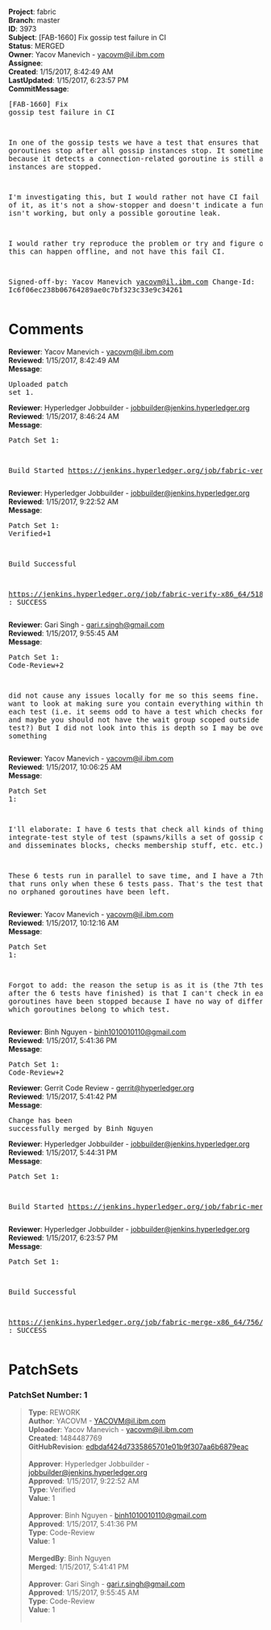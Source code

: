 <strong>Project</strong>: fabric<br><strong>Branch</strong>: master<br><strong>ID</strong>: 3973<br><strong>Subject</strong>: [FAB-1660] Fix gossip test failure in CI<br><strong>Status</strong>: MERGED<br><strong>Owner</strong>: Yacov Manevich - yacovm@il.ibm.com<br><strong>Assignee</strong>:<br><strong>Created</strong>: 1/15/2017, 8:42:49 AM<br><strong>LastUpdated</strong>: 1/15/2017, 6:23:57 PM<br><strong>CommitMessage</strong>:<br><pre>[FAB-1660] Fix gossip test failure in CI

In one of the gossip tests we have a test that ensures that all goroutines
 stop after all gossip instances stop.
It sometimes fails because it detects a connection-related goroutine is still
 alive after instances are stopped.

I'm investigating this, but I would rather not have CI fail because of it,
as it's not a show-stopper and doesn't indicate a functionality isn't working,
but only a possible goroutine leak.

I would rather try reproduce the problem or try and figure
out how this can happen offline, and not have this fail CI.

Signed-off-by: Yacov Manevich <yacovm@il.ibm.com>
Change-Id: Ic6f06ec238b06764289ae0c7bf323c33e9c34261
</pre><h1>Comments</h1><strong>Reviewer</strong>: Yacov Manevich - yacovm@il.ibm.com<br><strong>Reviewed</strong>: 1/15/2017, 8:42:49 AM<br><strong>Message</strong>: <pre>Uploaded patch set 1.</pre><strong>Reviewer</strong>: Hyperledger Jobbuilder - jobbuilder@jenkins.hyperledger.org<br><strong>Reviewed</strong>: 1/15/2017, 8:46:24 AM<br><strong>Message</strong>: <pre>Patch Set 1:

Build Started https://jenkins.hyperledger.org/job/fabric-verify-x86_64/5188/</pre><strong>Reviewer</strong>: Hyperledger Jobbuilder - jobbuilder@jenkins.hyperledger.org<br><strong>Reviewed</strong>: 1/15/2017, 9:22:52 AM<br><strong>Message</strong>: <pre>Patch Set 1: Verified+1

Build Successful 

https://jenkins.hyperledger.org/job/fabric-verify-x86_64/5188/ : SUCCESS</pre><strong>Reviewer</strong>: Gari Singh - gari.r.singh@gmail.com<br><strong>Reviewed</strong>: 1/15/2017, 9:55:45 AM<br><strong>Message</strong>: <pre>Patch Set 1: Code-Review+2

did not cause any issues locally for me so this seems fine.  you might want to look at making sure you contain everything within the scope of each test (i.e. it seems odd to have a test which checks for goroutines and maybe you should not have the wait group scoped outside of each test?)   But I did not look into this is depth so I may be overlooking something</pre><strong>Reviewer</strong>: Yacov Manevich - yacovm@il.ibm.com<br><strong>Reviewed</strong>: 1/15/2017, 10:06:25 AM<br><strong>Message</strong>: <pre>Patch Set 1:

I'll elaborate: I have 6 tests that check all kinds of things in an integrate-test style of test (spawns/kills a set of gossip components and disseminates blocks, checks membership stuff, etc. etc.).

These 6 tests run in parallel to save time, and I have a 7th test that runs only when these 6 tests pass. 
That's the test that checks that no orphaned goroutines have been left.</pre><strong>Reviewer</strong>: Yacov Manevich - yacovm@il.ibm.com<br><strong>Reviewed</strong>: 1/15/2017, 10:12:16 AM<br><strong>Message</strong>: <pre>Patch Set 1:

Forgot to add: the reason the setup is as it is (the 7th test running after the 6 tests have finished) is that I can't check in each test that goroutines have been stopped because I have no way of differentiating which goroutines belong to which test.</pre><strong>Reviewer</strong>: Binh Nguyen - binh1010010110@gmail.com<br><strong>Reviewed</strong>: 1/15/2017, 5:41:36 PM<br><strong>Message</strong>: <pre>Patch Set 1: Code-Review+2</pre><strong>Reviewer</strong>: Gerrit Code Review - gerrit@hyperledger.org<br><strong>Reviewed</strong>: 1/15/2017, 5:41:42 PM<br><strong>Message</strong>: <pre>Change has been successfully merged by Binh Nguyen</pre><strong>Reviewer</strong>: Hyperledger Jobbuilder - jobbuilder@jenkins.hyperledger.org<br><strong>Reviewed</strong>: 1/15/2017, 5:44:31 PM<br><strong>Message</strong>: <pre>Patch Set 1:

Build Started https://jenkins.hyperledger.org/job/fabric-merge-x86_64/756/</pre><strong>Reviewer</strong>: Hyperledger Jobbuilder - jobbuilder@jenkins.hyperledger.org<br><strong>Reviewed</strong>: 1/15/2017, 6:23:57 PM<br><strong>Message</strong>: <pre>Patch Set 1:

Build Successful 

https://jenkins.hyperledger.org/job/fabric-merge-x86_64/756/ : SUCCESS</pre><h1>PatchSets</h1><h3>PatchSet Number: 1</h3><blockquote><strong>Type</strong>: REWORK<br><strong>Author</strong>: YACOVM - YACOVM@il.ibm.com<br><strong>Uploader</strong>: Yacov Manevich - yacovm@il.ibm.com<br><strong>Created</strong>: 1484487769<br><strong>GitHubRevision</strong>: [edbdaf424d7335865701e01b9f307aa6b6879eac](https://github.com/hyperledger/fabric/commit/edbdaf424d7335865701e01b9f307aa6b6879eac)<br><br><strong>Approver</strong>: Hyperledger Jobbuilder - jobbuilder@jenkins.hyperledger.org<br><strong>Approved</strong>: 1/15/2017, 9:22:52 AM<br><strong>Type</strong>: Verified<br><strong>Value</strong>: 1<br><br><strong>Approver</strong>: Binh Nguyen - binh1010010110@gmail.com<br><strong>Approved</strong>: 1/15/2017, 5:41:36 PM<br><strong>Type</strong>: Code-Review<br><strong>Value</strong>: 1<br><br><strong>MergedBy</strong>: Binh Nguyen<br><strong>Merged</strong>: 1/15/2017, 5:41:41 PM<br><br><strong>Approver</strong>: Gari Singh - gari.r.singh@gmail.com<br><strong>Approved</strong>: 1/15/2017, 9:55:45 AM<br><strong>Type</strong>: Code-Review<br><strong>Value</strong>: 1<br><br></blockquote>